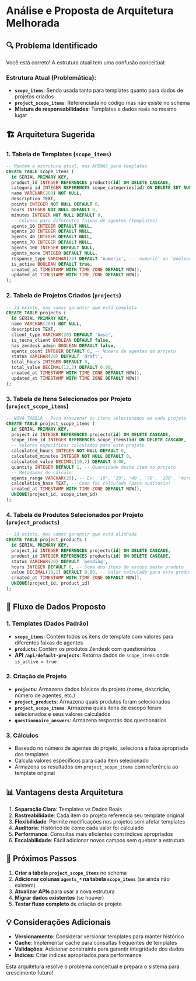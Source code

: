 # Análise e Proposta de Arquitetura Melhorada

## 🔍 Problema Identificado

Você está correto! A estrutura atual tem uma confusão conceitual:

### Estrutura Atual (Problemática):
- **`scope_items`**: Sendo usada tanto para templates quanto para dados de projetos criados
- **`project_scope_items`**: Referenciada no código mas não existe no schema
- **Mistura de responsabilidades**: Templates e dados reais no mesmo lugar

## 🏗️ Arquitetura Sugerida

### 1. **Tabela de Templates (`scope_items`)**
```sql
-- Mantém a estrutura atual, mas APENAS para templates
CREATE TABLE scope_items (
  id SERIAL PRIMARY KEY,
  product_id INTEGER REFERENCES products(id) ON DELETE CASCADE,
  category_id INTEGER REFERENCES scope_categories(id) ON DELETE SET NULL,
  name VARCHAR(200) NOT NULL,
  description TEXT,
  points INTEGER NOT NULL DEFAULT 0,
  hours INTEGER NOT NULL DEFAULT 0,
  minutes INTEGER NOT NULL DEFAULT 0,
  -- Colunas para diferentes faixas de agentes (templates)
  agents_10 INTEGER DEFAULT NULL,
  agents_20 INTEGER DEFAULT NULL, 
  agents_40 INTEGER DEFAULT NULL,
  agents_70 INTEGER DEFAULT NULL,
  agents_100 INTEGER DEFAULT NULL,
  agents_more INTEGER DEFAULT NULL,
  response_type VARCHAR(20) DEFAULT 'numeric', -- 'numeric' ou 'boolean'
  is_active BOOLEAN DEFAULT true,
  created_at TIMESTAMP WITH TIME ZONE DEFAULT NOW(),
  updated_at TIMESTAMP WITH TIME ZONE DEFAULT NOW()
);
```

### 2. **Tabela de Projetos Criados (`projects`)**
```sql
-- Já existe, mas vamos garantir que está completa
CREATE TABLE projects (
  id SERIAL PRIMARY KEY,
  name VARCHAR(200) NOT NULL,
  description TEXT,
  client_type VARCHAR(20) DEFAULT 'base',
  is_tecna_client BOOLEAN DEFAULT false,
  has_zendesk_admin BOOLEAN DEFAULT false,
  agents_count INTEGER DEFAULT 0, -- Número de agentes do projeto
  status VARCHAR(20) DEFAULT 'draft',
  total_hours INTEGER DEFAULT 0,
  total_value DECIMAL(12,2) DEFAULT 0.00,
  created_at TIMESTAMP WITH TIME ZONE DEFAULT NOW(),
  updated_at TIMESTAMP WITH TIME ZONE DEFAULT NOW()
);
```

### 3. **Tabela de Itens Selecionados por Projeto (`project_scope_items`)**
```sql
-- NOVA TABELA - Para armazenar os itens selecionados em cada projeto
CREATE TABLE project_scope_items (
  id SERIAL PRIMARY KEY,
  project_id INTEGER REFERENCES projects(id) ON DELETE CASCADE,
  scope_item_id INTEGER REFERENCES scope_items(id) ON DELETE CASCADE,
  -- Valores específicos calculados para este projeto
  calculated_hours INTEGER NOT NULL DEFAULT 0,
  calculated_minutes INTEGER NOT NULL DEFAULT 0,
  calculated_value DECIMAL(10,2) DEFAULT 0.00,
  quantity INTEGER DEFAULT 1, -- Quantidade deste item no projeto
  -- Metadados do cálculo
  agents_range VARCHAR(20), -- Ex: '10', '20', '40', '70', '100', 'more'
  calculation_base TEXT, -- Como foi calculado (para auditoria)
  created_at TIMESTAMP WITH TIME ZONE DEFAULT NOW(),
  UNIQUE(project_id, scope_item_id)
);
```

### 4. **Tabela de Produtos Selecionados por Projeto (`project_products`)**
```sql
-- Já existe, mas vamos garantir que está alinhada
CREATE TABLE project_products (
  id SERIAL PRIMARY KEY,
  project_id INTEGER REFERENCES projects(id) ON DELETE CASCADE,
  product_id INTEGER REFERENCES products(id) ON DELETE CASCADE,
  status VARCHAR(20) DEFAULT 'pending',
  hours INTEGER DEFAULT 0, -- Soma dos itens de escopo deste produto
  value DECIMAL(10,2) DEFAULT 0.00, -- Valor calculado para este produto
  created_at TIMESTAMP WITH TIME ZONE DEFAULT NOW(),
  UNIQUE(project_id, product_id)
);
```

## 🔄 Fluxo de Dados Proposto

### 1. **Templates (Dados Padrão)**
- **`scope_items`**: Contém todos os itens de template com valores para diferentes faixas de agentes
- **`products`**: Contém os produtos Zendesk com questionários
- **API `/api/default-projects`**: Retorna dados de `scope_items` onde `is_active = true`

### 2. **Criação de Projeto**
- **`projects`**: Armazena dados básicos do projeto (nome, descrição, número de agentes, etc.)
- **`project_products`**: Armazena quais produtos foram selecionados
- **`project_scope_items`**: Armazena quais itens de escopo foram selecionados e seus valores calculados
- **`questionnaire_answers`**: Armazena respostas dos questionários

### 3. **Cálculos**
- Baseado no número de agentes do projeto, seleciona a faixa apropriada dos templates
- Calcula valores específicos para cada item selecionado
- Armazena os resultados em `project_scope_items` com referência ao template original

## 📊 Vantagens desta Arquitetura

1. **Separação Clara**: Templates vs Dados Reais
2. **Rastreabilidade**: Cada item do projeto referencia seu template original
3. **Flexibilidade**: Permite modificações nos projetos sem afetar templates
4. **Auditoria**: Histórico de como cada valor foi calculado
5. **Performance**: Consultas mais eficientes com índices apropriados
6. **Escalabilidade**: Fácil adicionar novos campos sem quebrar a estrutura

## 🚀 Próximos Passos

1. **Criar a tabela `project_scope_items`** no schema
2. **Adicionar colunas `agents_*` na tabela `scope_items`** (se ainda não existem)
3. **Atualizar APIs** para usar a nova estrutura
4. **Migrar dados existentes** (se houver)
5. **Testar fluxo completo** de criação de projeto

## 💡 Considerações Adicionais

- **Versionamento**: Considerar versionar templates para manter histórico
- **Cache**: Implementar cache para consultas frequentes de templates
- **Validações**: Adicionar constraints para garantir integridade dos dados
- **Índices**: Criar índices apropriados para performance

Esta arquitetura resolve o problema conceitual e prepara o sistema para crescimento futuro!